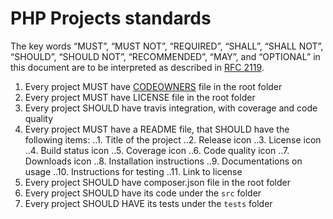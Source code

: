 # PHP Projects standards

The key words “MUST”, “MUST NOT”, “REQUIRED”, “SHALL”, “SHALL NOT”, “SHOULD”, “SHOULD NOT”, “RECOMMENDED”, “MAY”, and “OPTIONAL” in this document are to be interpreted as described in [RFC 2119](https://tools.ietf.org/html/rfc2119).

1. Every project MUST have [CODEOWNERS](https://help.github.com/en/articles/about-code-owners) file in the root folder 
2. Every project MUST have LICENSE file in the root folder
3. Every project SHOULD have travis integration, with coverage and code quality
3. Every project MUST have a README file, that SHOULD have the following items:
..1. Title of the project 
..2. Release icon
..3. License icon
..4. Build status icon
..5. Coverage icon
..6. Code quality icon
..7. Downloads icon
..8. Installation instructions
..9. Documentations on usage
..10. Instructions for testing
..11. Link to license
4. Every project SHOULD have composer.json file in the root folder
5. Every project SHOULD have its code under the `src` folder
6. Every project SHOULD HAVE its tests under the `tests` folder
